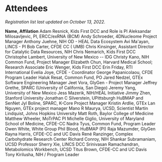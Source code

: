 # Attendees

_Registration list last updated on October 13, 2022._

**Name, Affilation**
Adam Resnick, Kids First DCC and Role is PI
Aleksandar Milosavljevic, PI, ERCC/exRNA (BCM)
Andy Schroeder, 4DNucleome Project Manager
Anthony Juehne, NIH OD - HEAL Data Ecosystem
Avi Ma'ayan, LINCS - PI
Bob Carter, CFDE CC ( UMB)
Chris Kinsinger, Assistant Director for Catalytic Data Resources, NIH
Chris Nemarich, Kids First DCC
Christophe Lambert, University of New Mexico -- IDG
Christy Kano, NIH Common Fund, Project Manager
Elizabeth Chun, Harvard Medical School; Research Associate
Eric Wenger, Kids First DCC
Erin Friday, RTI International
Evelia Joye, CFDE - Coordinator 
George Papanicolaou, CFDE Program Leader
Haluk Resat, Common Fund, PO
Jared Nedzel, GTEx Software Engineering Manager
Jeet Vora, GlyGen - Project Manager
Jeffrey Grethe, SPARC (University of California, San Diego)
Jeremy Yang, University of New Mexico
Jess Mazerik, NIH/HEAL Initiative 
Jimmy Zhen, Stanford University
Jonathan C Silverstein, UPittsburgh HuBMAP and SenNet
Jyl Boline, SPARC, K-Core Project Manager
Kristin Ardlie, GTEx
Lan Nguyen, GTEx project manager
Mano R Maurya, UCSD, Scientist
Martin Lindquist, Johns Hopkins University
Matt Roth, Baylor College of Medicine
Matthew Wheeler, MoTrPAC PI
Michelle Giglio, University of Maryland School of Medicine, CFDE-CC
Nadra Tyus, Common Fund, Program Leader
Owen White, White Group
Phil Blood, HuBMAP (PI)
Raja Mazumder, GlyGen
Rayna Harris, CFDE-CC and UC Davis
René Ranzinger, Complex Carbohydrate Research Center
Richard Conroy, NIH
Shankar Subramaniam, UCSD Professor
Sherry Xie, LINCS DCC
Srinivasan Ramachandran, Metabolomics Workbench, UCSD
Titus Brown, CFDE-CC and UC Davis
Tony Kirilusha, NIH / Program Leader
